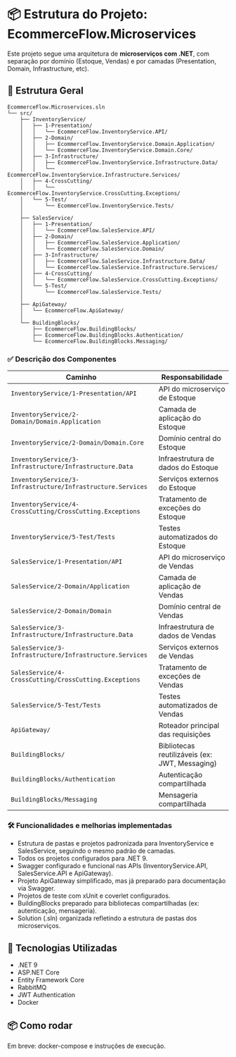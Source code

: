 # 📦 Estrutura do Projeto: EcommerceFlow.Microservices

Este projeto segue uma arquitetura de **microserviços com .NET**, com separação por domínio (Estoque, Vendas) e por camadas (Presentation, Domain, Infrastructure, etc).

## 🔖 Estrutura Geral

```plaintext
EcommerceFlow.Microservices.sln
└── src/
    ├── InventoryService/
    │   ├── 1-Presentation/
    │   │   └── EcommerceFlow.InventoryService.API/
    │   ├── 2-Domain/
    │   │   ├── EcommerceFlow.InventoryService.Domain.Application/
    │   │   └── EcommerceFlow.InventoryService.Domain.Core/
    │   ├── 3-Infrastructure/
    │   │   ├── EcommerceFlow.InventoryService.Infrastructure.Data/
    │   │   └── EcommerceFlow.InventoryService.Infrastructure.Services/
    │   ├── 4-CrossCutting/
    │   │   └── EcommerceFlow.InventoryService.CrossCutting.Exceptions/
    │   └── 5-Test/
    │       └── EcommerceFlow.InventoryService.Tests/
    │
    ├── SalesService/
    │   ├── 1-Presentation/
    │   │   └── EcommerceFlow.SalesService.API/
    │   ├── 2-Domain/
    │   │   ├── EcommerceFlow.SalesService.Application/
    │   │   └── EcommerceFlow.SalesService.Domain/
    │   ├── 3-Infrastructure/
    │   │   ├── EcommerceFlow.SalesService.Infrastructure.Data/
    │   │   └── EcommerceFlow.SalesService.Infrastructure.Services/
    │   ├── 4-CrossCutting/
    │   │   └── EcommerceFlow.SalesService.CrossCutting.Exceptions/
    │   └── 5-Test/
    │       └── EcommerceFlow.SalesService.Tests/
    │
    ├── ApiGateway/
    │   └── EcommerceFlow.ApiGateway/
    │
    └── BuildingBlocks/
        ├── EcommerceFlow.BuildingBlocks/
        ├── EcommerceFlow.BuildingBlocks.Authentication/
        └── EcommerceFlow.BuildingBlocks.Messaging/
```

### ✅ Descrição dos Componentes

| Caminho                                                    | Responsabilidade |
|-----------------------------------------------------------|------------------|
| `InventoryService/1-Presentation/API`                     | API do microserviço de Estoque |
| `InventoryService/2-Domain/Domain.Application`            | Camada de aplicação do Estoque |
| `InventoryService/2-Domain/Domain.Core`                   | Domínio central do Estoque |
| `InventoryService/3-Infrastructure/Infrastructure.Data`   | Infraestrutura de dados do Estoque |
| `InventoryService/3-Infrastructure/Infrastructure.Services`| Serviços externos do Estoque |
| `InventoryService/4-CrossCutting/CrossCutting.Exceptions` | Tratamento de exceções do Estoque |
| `InventoryService/5-Test/Tests`                           | Testes automatizados do Estoque |
| `SalesService/1-Presentation/API`                         | API do microserviço de Vendas |
| `SalesService/2-Domain/Application`                       | Camada de aplicação de Vendas |
| `SalesService/2-Domain/Domain`                            | Domínio central de Vendas |
| `SalesService/3-Infrastructure/Infrastructure.Data`       | Infraestrutura de dados de Vendas |
| `SalesService/3-Infrastructure/Infrastructure.Services`   | Serviços externos de Vendas |
| `SalesService/4-CrossCutting/CrossCutting.Exceptions`     | Tratamento de exceções de Vendas |
| `SalesService/5-Test/Tests`                               | Testes automatizados de Vendas |
| `ApiGateway/`                                             | Roteador principal das requisições |
| `BuildingBlocks/`                                         | Bibliotecas reutilizáveis (ex: JWT, Messaging) |
| `BuildingBlocks/Authentication`                           | Autenticação compartilhada |
| `BuildingBlocks/Messaging`                                | Mensageria compartilhada |

### 🛠️ Funcionalidades e melhorias implementadas

- Estrutura de pastas e projetos padronizada para InventoryService e SalesService, seguindo o mesmo padrão de camadas.
- Todos os projetos configurados para .NET 9.
- Swagger configurado e funcional nas APIs (InventoryService.API, SalesService.API e ApiGateway).
- Projeto ApiGateway simplificado, mas já preparado para documentação via Swagger.
- Projetos de teste com xUnit e coverlet configurados.
- BuildingBlocks preparado para bibliotecas compartilhadas (ex: autenticação, mensageria).
- Solution (.sln) organizada refletindo a estrutura de pastas dos microserviços.

## 📌 Tecnologias Utilizadas

- .NET 9
- ASP.NET Core
- Entity Framework Core
- RabbitMQ
- JWT Authentication
- Docker

## 📦 Como rodar

Em breve: docker-compose e instruções de execução.

